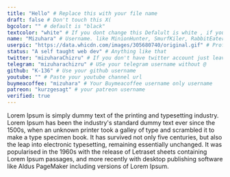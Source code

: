 ```yaml
---
title: "Hello" # Replace this with your file name
draft: false # Don't touch this X(
bgcolor: "" # default is "black"
textcolor: "white" # If you dont change this Defalult is white , if you use light color for bg leave it empty or if you you use dark color for bg use light color
name: "Mizuhara" # Username. like MinionHunter, SmurfKiler, RabbitEater ... this will work as your username
userpic: "https://data.whicdn.com/images/305680740/original.gif" # Profile Image LINK . you must add this. You can use any image svg/png/jpg/gif any
status: "A self taught web dev" # Anything like that
twitter: "mizuharaChizru" # If you don't have twitter account just leave it empty
telegram: "mizuharachizru" # USe your telegram username without @
github: "K-136" # Use your github username
youtube: "" # Paste your youtube channel url
buymeacoffee: "mizuhara" # Your Buymeacoffee username only username
patreon: "kurzgesagt" # your patreon username 
verified: true
---
```


<!-- Use this area for introduce yourself 'USE MARKDOWN'-->

Lorem Ipsum is simply dummy text of the printing and typesetting industry. Lorem Ipsum has been the industry's standard dummy text ever since the 1500s, when an unknown printer took a galley of type and scrambled it to make a type specimen book. It has survived not only five centuries, but also the leap into electronic typesetting, remaining essentially unchanged. It was popularised in the 1960s with the release of Letraset sheets containing Lorem Ipsum passages, and more recently with desktop publishing software like Aldus PageMaker including versions of Lorem Ipsum.
